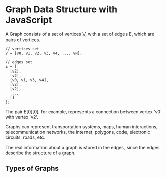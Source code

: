 # Graph Data Structure with JavaScript

A Graph consists of a set of vertices V, with a set of edges E, which are 
pairs of vertices.

```
// vertices set
V = [v0, v1, v2, v3, v4, ..., vN];

// edges set
E = [
  [v2],
  [v2],
  [v0, v1, v3, v4],
  [v2],
  [v2],
  ...,
  []
];
```
The pair E[0][0], for example, represents a connection between vertex 'v0' 
with vertex 'v2'.


Graphs can represent transportation systems, maps, human interactions, 
telecommunication networks, the internet, polygons, code, electronic 
circuits, roads, etc.

The real information about a graph is stored in the edges, since the 
edges describe the structure of a graph.

## Types of Graphs

